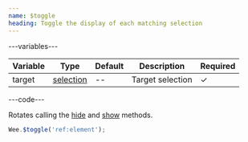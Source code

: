 ```yaml
---
name: $toggle
heading: Toggle the display of each matching selection
---
```


---variables---

| Variable | Type | Default | Description | Required |
| -- | -- | -- | -- | -- |
| target | [selection](/script#selection) | -- | Target selection | ✓ |

---code---

Rotates calling the [hide](#hide) and [show](#show) methods.

```javascript
Wee.$toggle('ref:element');
```
